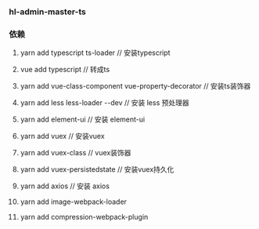 ### hl-admin-master-ts


### 依赖
1. yarn add typescript ts-loader                        //  安装typescript

2. vue add typescript                                   //  转成ts

3. yarn add vue-class-component vue-property-decorator  //  安装ts装饰器

4. yarn add less less-loader --dev                      //  安装 less 预处理器

5. yarn add element-ui                                  //  安装 element-ui

6. yarn add vuex                                        //  安装vuex

7. yarn add vuex-class                                  //  vuex装饰器

7. yarn add vuex-persistedstate                         //  安装vuex持久化

8. yarn add axios                                       //  安装 axios

9. yarn add image-webpack-loader

10. yarn add compression-webpack-plugin
